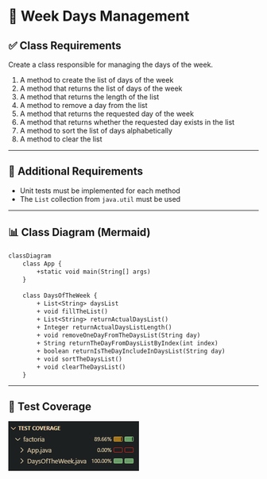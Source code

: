 # 📌 Week Days Management

## ✅ Class Requirements

Create a class responsible for managing the days of the week.

1. A method to create the list of days of the week  
2. A method that returns the list of days of the week  
3. A method that returns the length of the list  
4. A method to remove a day from the list  
5. A method that returns the requested day of the week  
6. A method that returns whether the requested day exists in the list  
7. A method to sort the list of days alphabetically  
8. A method to clear the list  

---

## 📜 Additional Requirements

- Unit tests must be implemented for each method  
- The `List` collection from `java.util` must be used  



---

## 📊 Class Diagram (Mermaid)

```mermaid
classDiagram
    class App {
        +static void main(String[] args)
    }

    class DaysOfTheWeek {
        + List<String> daysList 
        + void fillTheList()
        + List<String> returnActualDaysList()
        + Integer returnActualDaysListLength()
        + void removeOneDayFromTheDaysList(String day)
        + String returnTheDayFromDaysListByIndex(int index)
        + boolean returnIsTheDayIncludeInDaysList(String day)
        + void sortTheDaysList()
        + void clearTheDaysList()
    }
```

---

## 🧪 Test Coverage

![Test Coverage Screenshot](./assets/test-coverage.png)  
